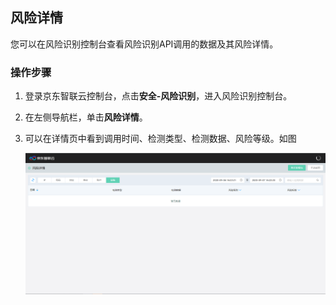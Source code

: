 ## 风险详情

您可以在风险识别控制台查看风险识别API调用的数据及其风险详情。

### 操作步骤

1. 登录京东智联云控制台，点击**安全-风险识别**，进入风险识别控制台。

2. 在左侧导航栏，单击**风险详情**。

3. 可以在详情页中看到调用时间、检测类型、检测数据、风险等级。如图

   ![image](../../../../image/Risk-Detection/detail.png)


